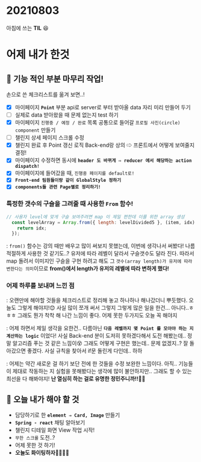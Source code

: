 # 20210803
아침에 쓰는 **TIL** 😆

# 어제 내가 한것

## 📌 기능 적인 부분 마무리 작업!
손으로 쓴 체크리스트를 옮겨 보면..!
- [x] 마이페이지 **`Point`** 부분 api로 server로 부터 받아올 data 자리 미리 만들어 두기
- [ ] 실제로 data 받아왔을 때 문제 없는지 test 하기
- [x] 마이페이지 `진행중 / 예정 / 완료` 목록 공통으로 들어갈 `프로필 사진(circle) component` 만들기
- [ ] 챌린지 상세 페이지 스크롤 수정
- [x] 챌린지 완료 후 Point 갱신 로직 Back-end랑 상의 ⇨ 프론트에서 어떻게 보여줄지 결정!
- [x] 마이페이지 수정하면 동시에 **`header 도 바뀌게 ⇨ reducer 에서 해당하는 action dispatch!`**
- [x] 마이페이지에 들어갔을 때, `진행중 페이지를 default로!`
- [x] **`Front-end 팀원들이랑 같이 GlobalStyle 정하기`**
- [x] **`components들 관련 Page별로 정리하기!`**

### 특정한 갯수의 구슬을 그려줄 때 사용한 `From` 함수!

```jsx
// 사용자 level에 맞게 구슬 보여주려면 map 이 제일 편한데 이를 위한 array 생성
  const levelArray = Array.from({ length: levelDivided5 }, (item, idx) => {
    return idx;
  });
```
: `from()` 함수는 강의 때만 배우고 많이 써보지 못했는데, 이번에 생각나서 써봤다! 나름 적절하게 
사용한 것 같기도..? 유저에 따라 레벨이 달라서 구슬갯수도 달라 진다. 따라서 map 돌려서 이미지인
구슬을 구현 하려고 해도 그 `갯수(array length)가 유저에 따라 변한다는 의미`이므로 **from()에서 length가
유저의 레벨에 따라 변하게 했다!**

### 어제 하루를 보내며 느낀 점

: 오랜만에 해야할 것들을 체크리스트로 정리해 놓고 하나하나 해나갔더니 뿌듯했다. 오늘도 그렇게 해야지!😊
사실 많이 쪼개 써서 그렇지 그렇게 많은 일을 한건... 아니다..ㅎㅎㅎ 그래도 뭔가 착착 해 나간 느낌이 좋다.
어제 못한 두가지도 오늘 꼭 해야지 

: 어제 하면서 제일 생각을 요한건.. 다름아닌 **`다음 레벨까지 몇 Point 를 모아야 하는 지 계산하는 logic`** 이었다!
사실 Back-end 분이 도저히 못하겠다해서 도전 해봤는데.. 정말 알고리즘 푸는 것 같은 느낌이😵 그래도 어떻게
구현은 했는데.. 문제 없겠지..? 잘 돌아갔으면 좋겠다. 사실 규칙을 찾아서 if문 돌린게 다인데.. 하하

: 어제는 약간 새로운 걸 하기 보단 전에 한 것들을 수정 보완한 느낌이다. 아직.. 기능들이 제대로 작동하는 지
실험을 못해봤다는 생각에 많이 불안하지만.. 그래도 할 수 있는 최선을 다 해봐야지! **난 열심히 하는 걸로 유명한 
정민주니까!!😤😤**

## 📌 오늘 내가 해야 할 것
- 담당하기로 한 **`element ⇒ Card, Image`** 만들기
- **`Spring - react`** 채팅 알아보기
- 챌린지 디테일 화면 View 작업 시작!
- `무한 스크롤` 도전..?
- 어제 못한 것 하기!
- **오늘도 화이팅하자🏃‍♂️🏃‍♀️**
